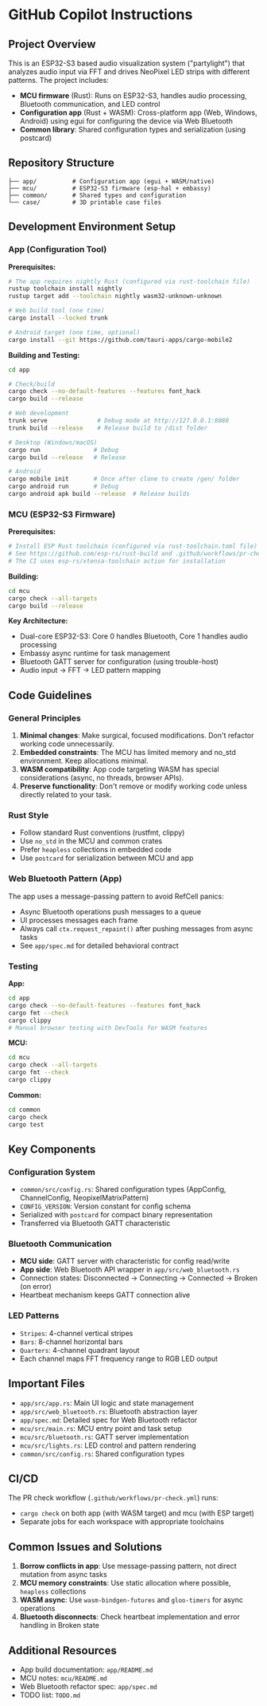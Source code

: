 # GitHub Copilot Instructions

## Project Overview

This is an ESP32-S3 based audio visualization system ("partylight") that analyzes audio input via FFT and drives NeoPixel LED strips with different patterns. The project includes:

- **MCU firmware** (Rust): Runs on ESP32-S3, handles audio processing, Bluetooth communication, and LED control
- **Configuration app** (Rust + WASM): Cross-platform app (Web, Windows, Android) using egui for configuring the device via Web Bluetooth
- **Common library**: Shared configuration types and serialization (using postcard)

## Repository Structure

```
├── app/          # Configuration app (egui + WASM/native)
├── mcu/          # ESP32-S3 firmware (esp-hal + embassy)
├── common/       # Shared types and configuration
└── case/         # 3D printable case files
```

## Development Environment Setup

### App (Configuration Tool)

**Prerequisites:**
```bash
# The app requires nightly Rust (configured via rust-toolchain file)
rustup toolchain install nightly
rustup target add --toolchain nightly wasm32-unknown-unknown

# Web build tool (one time)
cargo install --locked trunk

# Android target (one time, optional)
cargo install --git https://github.com/tauri-apps/cargo-mobile2
```

**Building and Testing:**
```bash
cd app

# Check/build
cargo check --no-default-features --features font_hack
cargo build --release

# Web development
trunk serve              # Debug mode at http://127.0.0.1:8080
trunk build --release    # Release build to /dist folder

# Desktop (Windows/macOS)
cargo run               # Debug
cargo build --release   # Release

# Android
cargo mobile init       # Once after clone to create /gen/ folder
cargo android run       # Debug
cargo android apk build --release  # Release builds
```

### MCU (ESP32-S3 Firmware)

**Prerequisites:**
```bash
# Install ESP Rust toolchain (configured via rust-toolchain.toml file)
# See https://github.com/esp-rs/rust-build and .github/workflows/pr-check.yml
# The CI uses esp-rs/xtensa-toolchain action for installation
```

**Building:**
```bash
cd mcu
cargo check --all-targets
cargo build --release
```

**Key Architecture:**
- Dual-core ESP32-S3: Core 0 handles Bluetooth, Core 1 handles audio processing
- Embassy async runtime for task management
- Bluetooth GATT server for configuration (using trouble-host)
- Audio input → FFT → LED pattern mapping

## Code Guidelines

### General Principles

1. **Minimal changes**: Make surgical, focused modifications. Don't refactor working code unnecessarily.
2. **Embedded constraints**: The MCU has limited memory and no_std environment. Keep allocations minimal.
3. **WASM compatibility**: App code targeting WASM has special considerations (async, no threads, browser APIs).
4. **Preserve functionality**: Don't remove or modify working code unless directly related to your task.

### Rust Style

- Follow standard Rust conventions (rustfmt, clippy)
- Use `no_std` in the MCU and common crates
- Prefer `heapless` collections in embedded code
- Use `postcard` for serialization between MCU and app

### Web Bluetooth Pattern (App)

The app uses a message-passing pattern to avoid RefCell panics:
- Async Bluetooth operations push messages to a queue
- UI processes messages each frame
- Always call `ctx.request_repaint()` after pushing messages from async tasks
- See `app/spec.md` for detailed behavioral contract

### Testing

**App:**
```bash
cd app
cargo check --no-default-features --features font_hack
cargo fmt --check
cargo clippy
# Manual browser testing with DevTools for WASM features
```

**MCU:**
```bash
cd mcu
cargo check --all-targets
cargo fmt --check
cargo clippy
```

**Common:**
```bash
cd common
cargo check
cargo test
```

## Key Components

### Configuration System

- `common/src/config.rs`: Shared configuration types (AppConfig, ChannelConfig, NeopixelMatrixPattern)
- `CONFIG_VERSION`: Version constant for config schema
- Serialized with `postcard` for compact binary representation
- Transferred via Bluetooth GATT characteristic

### Bluetooth Communication

- **MCU side**: GATT server with characteristic for config read/write
- **App side**: Web Bluetooth API wrapper in `app/src/web_bluetooth.rs`
- Connection states: Disconnected → Connecting → Connected → Broken (on error)
- Heartbeat mechanism keeps GATT connection alive

### LED Patterns

- `Stripes`: 4-channel vertical stripes
- `Bars`: 8-channel horizontal bars  
- `Quarters`: 4-channel quadrant layout
- Each channel maps FFT frequency range to RGB LED output

## Important Files

- `app/src/app.rs`: Main UI logic and state management
- `app/src/web_bluetooth.rs`: Bluetooth abstraction layer
- `app/spec.md`: Detailed spec for Web Bluetooth refactor
- `mcu/src/main.rs`: MCU entry point and task setup
- `mcu/src/bluetooth.rs`: GATT server implementation
- `mcu/src/lights.rs`: LED control and pattern rendering
- `common/src/config.rs`: Shared configuration types

## CI/CD

The PR check workflow (`.github/workflows/pr-check.yml`) runs:
- `cargo check` on both app (with WASM target) and mcu (with ESP target)
- Separate jobs for each workspace with appropriate toolchains

## Common Issues and Solutions

1. **Borrow conflicts in app**: Use message-passing pattern, not direct mutation from async tasks
2. **MCU memory constraints**: Use static allocation where possible, `heapless` collections
3. **WASM async**: Use `wasm-bindgen-futures` and `gloo-timers` for async operations
4. **Bluetooth disconnects**: Check heartbeat implementation and error handling in Broken state

## Additional Resources

- App build documentation: `app/README.md`
- MCU notes: `mcu/README.md`
- Web Bluetooth refactor spec: `app/spec.md`
- TODO list: `TODO.md`
